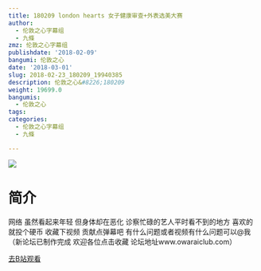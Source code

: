```yaml
---
title: 180209 london hearts 女子健康审查+外表选美大赛
author:
  - 伦敦之心字幕组
  - 九條
zmz: 伦敦之心字幕组
publishdate: '2018-02-09'
bangumi: 伦敦之心
date: '2018-03-01'
slug: 2018-02-23_180209_19940385
description: 伦敦之心&#8226;180209
weight: 19699.0
bangumis:
  - 伦敦之心
tags:
categories:
  - 伦敦之心字幕组
  - 九條

---
```

![](https://i.imgur.com/4rJbxay.png)
# 简介  
网络
虽然看起来年轻 但身体却在恶化 诊察忙碌的艺人平时看不到的地方  喜欢的就投个硬币 收藏下视频 贡献点弹幕吧 有什么问题或者视频有什么问题可以@我（新论坛已制作完成 欢迎各位点击收藏 论坛地址www.owaraiclub.com）  

[去B站观看](https://www.bilibili.com/video/av19940385/)
 
